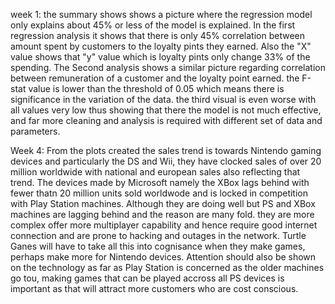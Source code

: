 week 1: the summary shows shows a picture where the regression model only explains about 45% or less of the model is explained. In the first regression analysis it shows that there is only 45% correlation between amount spent by customers to the loyalty pints they earned. Also the "X" value shows that "y" value which is loyalty pints only change 33% of the spending. The Second analysis shows a similar picture regarding correlation between remuneration of a customer and the loyalty point earned. the F-stat value is lower than the threshold of 0.05 which means there is significance in the variation of the data. the third visual is even worse with all values very low thus showing that there the model is not much effective, and far more cleaning and analysis is required with different set of data and parameters. 

Week 4: From the plots created the sales trend is towards Nintendo gaming devices and particularly the DS and Wii, they have clocked sales of over 20 million worldwide with national and european sales also reflecting that trend. The devices made by Microsoft namely the XBox lags behind with fewer thatn 20 million units sold worldwode and is locked in competition with Play Station machines. Although they are doing well but PS and XBox machines are lagging behind and the reason are many fold. they are more complex offer more multiplayer capability and hence require good internet connection and are prone to hacking and outages in the network. Turtle Ganes will have to take all this into cognisance when they make games, perhaps make more for Nintendo devices. Attention should also be shown on the technology as far as Play Station is concerned as the older machines go tou, making games that can be played accross all PS devices is important as that will attract more customers who are cost conscious. 
